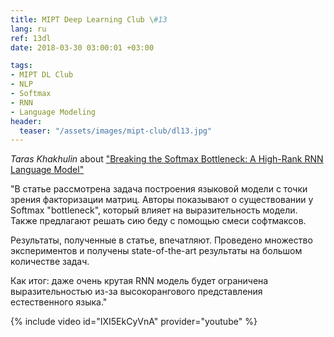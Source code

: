 ```yaml
---
title: MIPT Deep Learning Club \#13
lang: ru
ref: 13dl
date: 2018-03-30 03:00:01 +03:00

tags:
- MIPT DL Club
- NLP
- Softmax
- RNN
- Language Modeling
header:
  teaser: "/assets/images/mipt-club/dl13.jpg"
---
```


_Taras Khakhulin_ about ["Breaking the Softmax Bottleneck: A High-Rank RNN Language Model"](https://arxiv.org/abs/1711.03953)

"В статье рассмотрена задача построения языковой модели с точки зрения факторизации матриц. Авторы показывают о существовании у Softmax "bottleneck", который влияет на выразительность модели.
Также предлагают решать сию беду с помощью смеси софтмаксов.

Результаты, полученные в статье, впечатляют. Проведено множество экспериментов и получены state-of-the-art результаты на большом количестве задач.

Как итог: даже очень крутая RNN модель будет ограничена выразительностью из-за высокорангового представления естественного языка."

{% include video id="IXI5EkCyVnA" provider="youtube" %}
